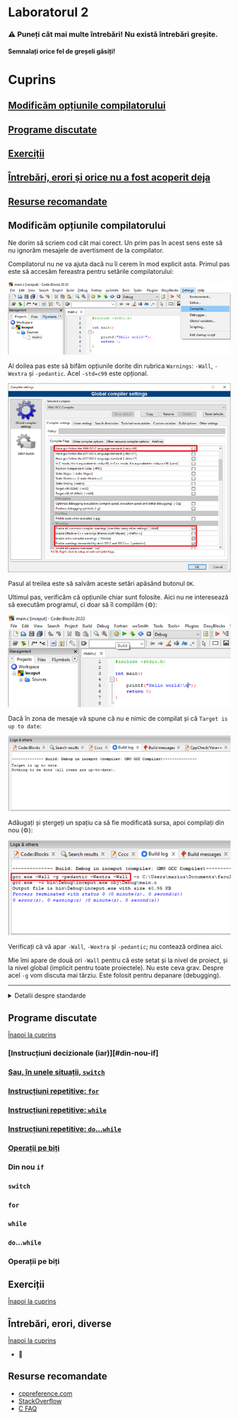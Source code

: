 # Laboratorul 2

### ⚠ Puneți cât mai multe întrebări! Nu există întrebări greșite.
#### Semnalați orice fel de greșeli găsiți!

# Cuprins
## [Modificăm opțiunile compilatorului](#modificăm-opțiunile-compilatorului-1)
## [Programe discutate](#programe-discutate-1)
## [Exerciții](#exerciții-1)
## [Întrebări, erori și orice nu a fost acoperit deja](#întrebări-erori-diverse)
## [Resurse recomandate](#resurse-recomandate-1)

## Modificăm opțiunile compilatorului

Ne dorim să scriem cod cât mai corect. Un prim pas în acest sens este să nu ignorăm mesajele de avertisment de la compilator.

Compilatorul nu ne va ajuta dacă nu îi cerem în mod explicit asta. Primul pas este să accesăm fereastra pentru setările compilatorului:

![Meniu -> Settings -> Compiler...](img/settings1.png)

Al doilea pas este să bifăm opțiunile dorite din rubrica `Warnings`: `-Wall`, `-Wextra` și `-pedantic`. Acel `-std=c99` este opțional.

![Compiler warning flags](img/settings2.png)

Pasul al treilea este să salvăm aceste setări apăsând butonul `OK`.

Ultimul pas, verificăm că opțiunile chiar sunt folosite. Aici nu ne interesează să executăm programul, ci doar să îl compilăm (⚙):

![Build (Ctrl+F9)](img/compile.png)

Dacă în zona de mesaje vă spune că nu e nimic de compilat și că `Target is up to date`:

![Target is up to date, nothing to be done](img/already.png)

Adăugați și ștergeți un spațiu ca să fie modificată sursa, apoi compilați din nou (⚙):

![Check Build Log for compiler flags set earlier](img/flags.png)

Verificați că vă apar `-Wall`, `-Wextra` și `-pedantic`; nu contează ordinea aici.

Mie îmi apare de două ori `-Wall` pentru că este setat și la nivel de proiect, și la nivel global (implicit pentru toate proiectele). Nu este ceva grav. Despre acel `-g` vom discuta mai târziu. Este folosit pentru depanare (debugging).

---
<details>
  <summary>Detalii despre standarde</summary>
  Puteți bifa și <code>-std=c99</code> din rubrica <code>General</code>, dacă nu folosiți Windows :smile: (încă nu este implementat). Din acest punct de vedere, mai sigur este <code>-std=c90</code> pentru cod cât mai portabil.
  Standardele C11 și C17 nu sunt implementate complet de multe compilatoare.
  <br><br>
  La laborator, vom încerca să folosim doar părțile din C99 care funcționează și pe Windows. Deși pare surprinzător, lucrurile stau astfel deoarece nu prea există cerere pentru îmbunătățirile aduse în noile standarde, din motive comerciale. Microsoft nu a considerat prioritară implementarea standardelor C mai noi de C90, concentrându-se pe implementarea standardelor de C++.
  <br><br>
  <details>
    <summary>Și mai multe detalii</summary>
    Le adaug numai dacă dorește cineva.
  </details>
</details>

## Programe discutate
[Înapoi la cuprins](#cuprins)

### [Instrucțiuni decizionale (iar)][#din-nou-if]
### [Sau, în unele situații, `switch`](#switch)
### [Instrucțiuni repetitive: `for`](#for)
### [Instrucțiuni repetitive: `while`](#while)
### [Instrucțiuni repetitive: `do`...`while`](#dowhile)
### [Operații pe biți](#operații-pe-biți-1)

### Din nou `if`
### `switch`
### `for`
### `while`
### `do`...`while`
### Operații pe biți


## Exerciții
[Înapoi la cuprins](#cuprins)



## Întrebări, erori, diverse
[Înapoi la cuprins](#cuprins)

* 🚧

## Resurse recomandate
- [cppreference.com](https://en.cppreference.com/w/c)
- [StackOverflow](https://stackoverflow.com/questions/tagged/c?tab=Votes)
- [C FAQ](http://c-faq.com/questions.html)


